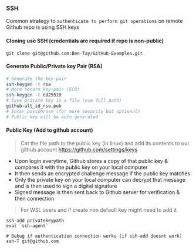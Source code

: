 ### SSH 
Common strategy to `authenticate to perform git operations` on remote Github repo is using SSH keys

#### Cloning use SSH (credentials are required if repo is non-public)
```ssh
git clone git@github.com:Ben-Tay/GitHub-Examples.git
```
#### Generate Public/Private key Pair (RSA)
```sh
# Generate the key-pair
ssh-keygen -t rsa
# More secure key-pair (ECD)
ssh-keygen -t ed25519
# Save private key in a file (use full path)
github-alt_id_rsa.pub
# Enter passphrase (for more security but optional)
# Public key will be auto generated 
```
#### Public Key (Add to github account)
> Cat the file path to the public key (in linux) and add its contents to our github account
https://github.com/settings/keys
* Upon login everytime, Github stores a copy of that public key & compares it with the public key on your local computer
* It then sends an encrypted challenge message if the public key matches
* Only the private key on your local computer can decrypt that message and is then used to sign a digital signature 
* Signed message is then sent back to Github server for verification & then connection

> For WSL users and if create non default key might need to add it 
```
ssh-add privatekeypath
eval `ssh-agent`

# Debug if authentication connection works (if ssh-add doesnt work)
ssh-T git@github.com 
```